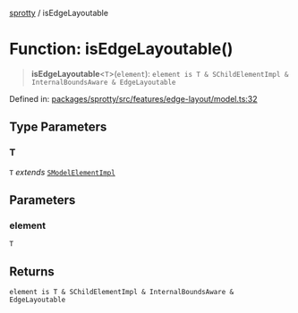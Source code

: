 
[sprotty](../globals) / isEdgeLayoutable

# Function: isEdgeLayoutable()

> **isEdgeLayoutable**\<`T`\>(`element`): `element is T & SChildElementImpl & InternalBoundsAware & EdgeLayoutable`

Defined in: [packages/sprotty/src/features/edge-layout/model.ts:32](https://github.com/eclipse-sprotty/sprotty/blob/f9b2433481cc27a1ac0c92d525a92039ae7f6c76/packages/sprotty/src/features/edge-layout/model.ts#L32)

## Type Parameters

### T

`T` *extends* [`SModelElementImpl`](../Class.SModelElementImpl)

## Parameters

### element

`T`

## Returns

`element is T & SChildElementImpl & InternalBoundsAware & EdgeLayoutable`
